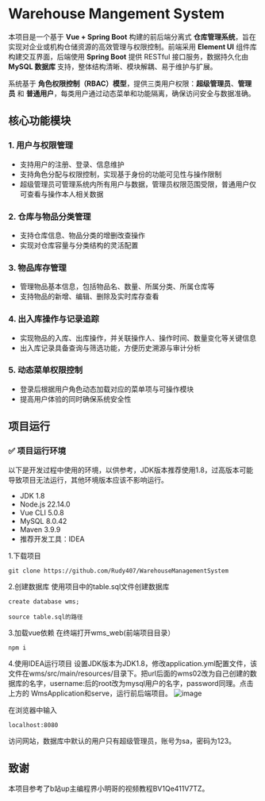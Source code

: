 # Warehouse Mangement System

本项目是一个基于 **Vue + Spring Boot** 构建的前后端分离式 **仓库管理系统**，旨在实现对企业或机构仓储资源的高效管理与权限控制。前端采用 **Element UI** 组件库构建交互界面，后端使用 **Spring Boot** 提供 RESTful 接口服务，数据持久化由 **MySQL 数据库** 支持，整体结构清晰、模块解耦、易于维护与扩展。

系统基于 **角色权限控制（RBAC）模型**，提供三类用户权限：**超级管理员**、**管理员** 和 **普通用户**，每类用户通过动态菜单和功能隔离，确保访问安全与数据准确。

## 核心功能模块

### 1. 用户与权限管理
- 支持用户的注册、登录、信息维护  
- 支持角色分配与权限控制，实现基于身份的功能可见性与操作限制  
- 超级管理员可管理系统内所有用户与数据，管理员权限范围受限，普通用户仅可查看与操作本人相关数据  

### 2. 仓库与物品分类管理
- 支持仓库信息、物品分类的增删改查操作  
- 实现对仓库容量与分类结构的灵活配置  

### 3. 物品库存管理
- 管理物品基本信息，包括物品名、数量、所属分类、所属仓库等  
- 支持物品的新增、编辑、删除及实时库存查看  

### 4. 出入库操作与记录追踪
- 实现物品的入库、出库操作，并关联操作人、操作时间、数量变化等关键信息  
- 出入库记录具备查询与筛选功能，方便历史溯源与审计分析  

### 5. 动态菜单权限控制
- 登录后根据用户角色动态加载对应的菜单项与可操作模块  
- 提高用户体验的同时确保系统安全性

## 项目运行

### ✅ 项目运行环境

以下是开发过程中使用的环境，以供参考，JDK版本推荐使用1.8，过高版本可能导致项目无法运行，其他环境版本应该不影响运行。
- JDK 1.8
- Node.js 22.14.0
- Vue CLI 5.0.8
- MySQL 8.0.42
- Maven 3.9.9
- 推荐开发工具：IDEA

1.下载项目
  ```
  git clone https://github.com/Rudy407/WarehouseManagementSystem
  ```

2.创建数据库
  使用项目中的table.sql文件创建数据库
  ```
  create database wms;
  ```

  ```
  source table.sql的路径
  ```

3.加载vue依赖
  在终端打开wms_web(前端项目目录）
  ```
  npm i
  ```

4.使用IDEA运行项目
  设置JDK版本为JDK1.8，修改application.yml配置文件，该文件在wms/src/main/resources/目录下。把url后面的wms02改为自己创建的数据库的名字，username:后的root改为mysql用户的名字，password同理。点击上方的    WmsApplication和serve，运行前后端项目。
  ![image](https://github.com/user-attachments/assets/91207d8f-12a8-4cbb-af5a-2fca65815895)

  在浏览器中输入
  ```
  localhost:8080
  ```
  访问网站，数据库中默认的用户只有超级管理员，账号为sa，密码为123。


## 致谢
本项目参考了b站up主编程界小明哥的视频教程BV1Qe411V7TZ。

